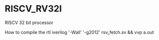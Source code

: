 # RISCV_RV32I
RISCV 32 bit processor

How to compile the rtl
iverilog '-Wall' '-g2012' rsv_fetch.sv  &&  vvp a.out 


